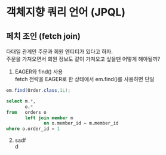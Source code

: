 # 객체지향 쿼리 언어 (JPQL)

## 페치 조인 (fetch join)
다대일 관계인 주문과 회원 엔티티가 있다고 하자.  
주문을 가져오면서 회원 정보도 같이 가져오고 싶을땐 어떻게 해야될까?  
  
1. EAGER와 find() 사용  
  fetch 전략을 EAGER로 한 상태에서 em.find()를 사용하면 단일  
  ```java
  em.find(Order.class,1L);
  ```  
  ```sql
  select m.*, 
         o.* 
  from   orders o 
         left join member m 
                on o.member_id = m.member_id 
  where o.order_id = 1
  ```
2. sadf  
d
